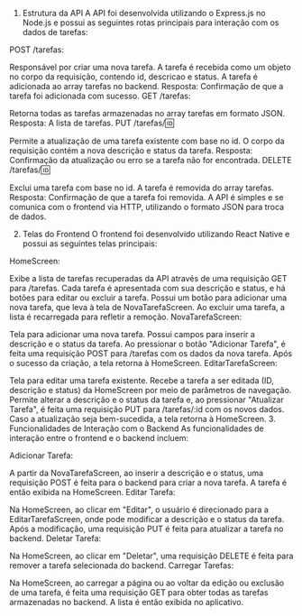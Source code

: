 1. Estrutura da API
A API foi desenvolvida utilizando o Express.js no Node.js e possui as seguintes rotas principais para interação com os dados de tarefas:

POST /tarefas:

Responsável por criar uma nova tarefa. A tarefa é recebida como um objeto no corpo da requisição, contendo id, descricao e status. A tarefa é adicionada ao array tarefas no backend.
Resposta: Confirmação de que a tarefa foi adicionada com sucesso.
GET /tarefas:

Retorna todas as tarefas armazenadas no array tarefas em formato JSON.
Resposta: A lista de tarefas.
PUT /tarefas/:id:

Permite a atualização de uma tarefa existente com base no id. O corpo da requisição contém a nova descrição e status da tarefa.
Resposta: Confirmação da atualização ou erro se a tarefa não for encontrada.
DELETE /tarefas/:id:

Exclui uma tarefa com base no id. A tarefa é removida do array tarefas.
Resposta: Confirmação de que a tarefa foi removida.
A API é simples e se comunica com o frontend via HTTP, utilizando o formato JSON para troca de dados.

2. Telas do Frontend
O frontend foi desenvolvido utilizando React Native e possui as seguintes telas principais:

HomeScreen:

Exibe a lista de tarefas recuperadas da API através de uma requisição GET para /tarefas.
Cada tarefa é apresentada com sua descrição e status, e há botões para editar ou excluir a tarefa.
Possui um botão para adicionar uma nova tarefa, que leva à tela de NovaTarefaScreen.
Ao excluir uma tarefa, a lista é recarregada para refletir a remoção.
NovaTarefaScreen:

Tela para adicionar uma nova tarefa.
Possui campos para inserir a descrição e o status da tarefa. Ao pressionar o botão "Adicionar Tarefa", é feita uma requisição POST para /tarefas com os dados da nova tarefa.
Após o sucesso da criação, a tela retorna à HomeScreen.
EditarTarefaScreen:

Tela para editar uma tarefa existente.
Recebe a tarefa a ser editada (ID, descrição e status) da HomeScreen por meio de parâmetros de navegação.
Permite alterar a descrição e o status da tarefa e, ao pressionar "Atualizar Tarefa", é feita uma requisição PUT para /tarefas/:id com os novos dados.
Caso a atualização seja bem-sucedida, a tela retorna à HomeScreen.
3. Funcionalidades de Interação com o Backend
As funcionalidades de interação entre o frontend e o backend incluem:

Adicionar Tarefa:

A partir da NovaTarefaScreen, ao inserir a descrição e o status, uma requisição POST é feita para o backend para criar a nova tarefa. A tarefa é então exibida na HomeScreen.
Editar Tarefa:

Na HomeScreen, ao clicar em "Editar", o usuário é direcionado para a EditarTarefaScreen, onde pode modificar a descrição e o status da tarefa. Após a modificação, uma requisição PUT é feita para atualizar a tarefa no backend.
Deletar Tarefa:

Na HomeScreen, ao clicar em "Deletar", uma requisição DELETE é feita para remover a tarefa selecionada do backend.
Carregar Tarefas:

Na HomeScreen, ao carregar a página ou ao voltar da edição ou exclusão de uma tarefa, é feita uma requisição GET para obter todas as tarefas armazenadas no backend. A lista é então exibida no aplicativo.
